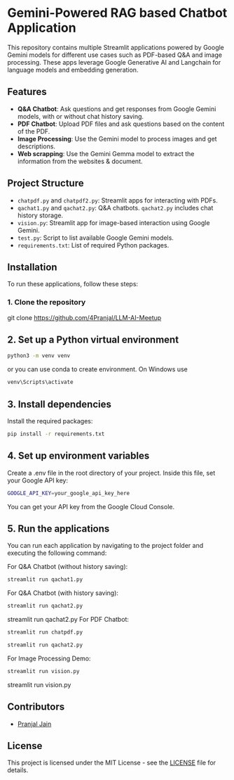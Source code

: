 # Gemini-Powered RAG based Chatbot Application

This repository contains multiple Streamlit applications powered by Google Gemini models for different use cases such as PDF-based Q&A and image processing. These apps leverage Google Generative AI and Langchain for language models and embedding generation.

## Features

- **Q&A Chatbot**: Ask questions and get responses from Google Gemini models, with or without chat history saving.
- **PDF Chatbot**: Upload PDF files and ask questions based on the content of the PDF.
- **Image Processing**: Use the Gemini model to process images and get descriptions.
- **Web scrapping**: Use the Gemini Gemma model to extract the information from the websites & document.


## Project Structure

- `chatpdf.py` and `chatpdf2.py`: Streamlit apps for interacting with PDFs.
- `qachat1.py` and `qachat2.py`: Q&A chatbots. `qachat2.py` includes chat history storage.
- `vision.py`: Streamlit app for image-based interaction using Google Gemini.
- `test.py`: Script to list available Google Gemini models.
- `requirements.txt`: List of required Python packages.

## Installation

To run these applications, follow these steps:

### 1. Clone the repository
 
git clone https://github.com/4Pranjal/LLM-AI-Meetup

## 2. Set up a Python virtual environment 
   ```bash
   python3 -m venv venv
   ```
or you can use conda to create environment.
On Windows use
   ```bash
venv\Scripts\activate
   ```

## 3. Install dependencies
Install the required packages:
   ```bash
   pip install -r requirements.txt
   ```

## 4. Set up environment variables
Create a .env file in the root directory of your project.
Inside this file, set your Google API key:
   ```bash
GOOGLE_API_KEY=your_google_api_key_here
   ```
You can get your API key from the Google Cloud Console.

## 5. Run the applications
You can run each application by navigating to the project folder and executing the following command:

For Q&A Chatbot (without history saving):
   ```bash
   streamlit run qachat1.py
   ```
For Q&A Chatbot (with history saving):
   ```bash
   streamlit run qachat2.py
   ```
streamlit run qachat2.py
For PDF Chatbot:
   ```bash
   streamlit run chatpdf.py
   ```
   ```bash
   streamlit run qachat2.py
   ```

For Image Processing Demo:
   ```bash
   streamlit run vision.py
   ```
streamlit run vision.py

## Contributors

- [Pranjal Jain](https://github.com/4Pranjal)

## License

This project is licensed under the MIT License - see the [LICENSE](LICENSE) file for details.


